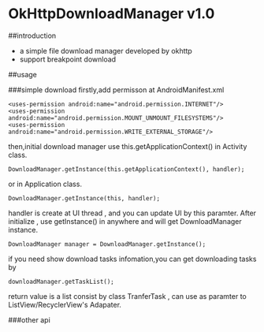 # OkHttpDownloadManager v1.0
##introduction
* a simple file download manager developed by okhttp
* support breakpoint download

##usage

###simple download
firstly,add permisson at AndroidManifest.xml

    <uses-permission android:name="android.permission.INTERNET"/>
    <uses-permission android:name="android.permission.MOUNT_UNMOUNT_FILESYSTEMS"/>
    <uses-permission android:name="android.permission.WRITE_EXTERNAL_STORAGE"/>
then,initial download manager use this.getApplicationContext() in Activity class.

    DownloadManager.getInstance(this.getApplicationContext(), handler);
or in Application class.

    DownloadManager.getInstance(this, handler);
handler is create at UI thread , and you can update UI by this paramter.
After initialize , use getInstance() in anywhere and will get DownloadManager instance.

    DownloadManager manager = DownloadManager.getInstance();
if you need show download tasks infomation,you can get downloading tasks by

    downloadManager.getTaskList();
return value is a list consist by class TranferTask , can use as paramter to ListView/RecyclerView's Adapater.


###other api
